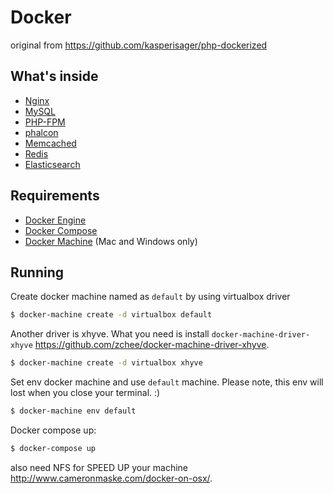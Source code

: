# Docker
original from https://github.com/kasperisager/php-dockerized

## What's inside

* [Nginx](http://nginx.org/)
* [MySQL](http://www.mysql.com/)
* [PHP-FPM](http://php-fpm.org/)
* [phalcon](https://github.com/phalcon/cphalcon)
* [Memcached](http://memcached.org/)
* [Redis](http://redis.io/)
* [Elasticsearch](http://www.elasticsearch.org/)

## Requirements

* [Docker Engine](https://docs.docker.com/installation/)
* [Docker Compose](https://docs.docker.com/compose/)
* [Docker Machine](https://docs.docker.com/machine/) (Mac and Windows only)
## Running

Create docker machine named as `default` by using virtualbox driver
```sh
$ docker-machine create -d virtualbox default
```

Another driver is xhyve. What you need is install `docker-machine-driver-xhyve` https://github.com/zchee/docker-machine-driver-xhyve.
```sh
$ docker-machine create -d virtualbox xhyve
```

Set env docker machine and use `default` machine. Please note, this env will lost when you close your terminal. :)
```sh
$ docker-machine env default
```

Docker compose up:

```sh
$ docker-compose up
```

also need NFS for SPEED UP your machine http://www.cameronmaske.com/docker-on-osx/.
